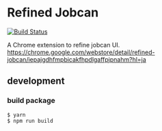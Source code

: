 # Refined Jobcan

[![Build Status](https://travis-ci.org/kamataryo/refined-jobcan.svg?branch=master)](https://travis-ci.org/kamataryo/refined-jobcan)

A Chrome extension to refine jobcan UI.
https://chrome.google.com/webstore/detail/refined-jobcan/iepajgdhfmpbicakfhpdlgaffpjpnahm?hl=ja

## development

### build package

```shell
$ yarn
$ npm run build
```

